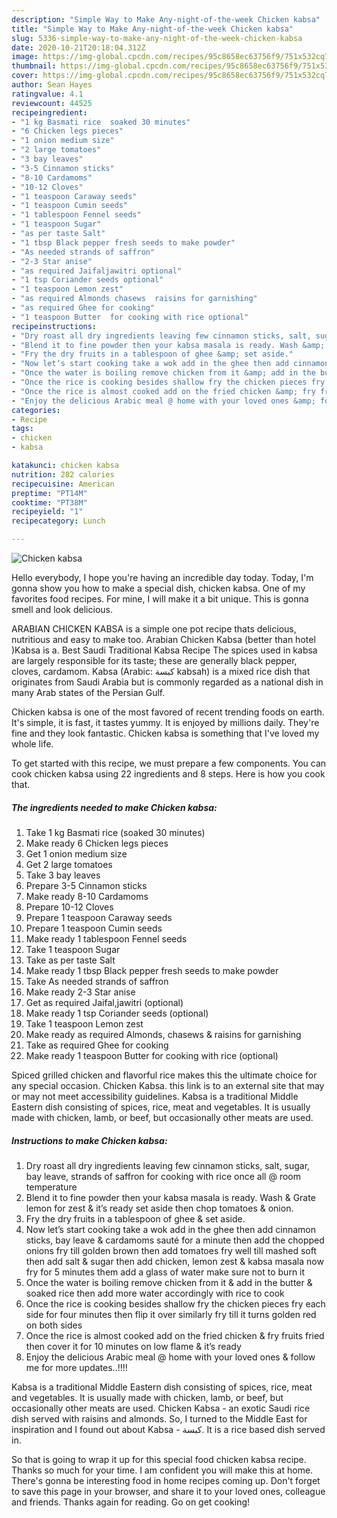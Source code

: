 ```yaml
---
description: "Simple Way to Make Any-night-of-the-week Chicken kabsa"
title: "Simple Way to Make Any-night-of-the-week Chicken kabsa"
slug: 5336-simple-way-to-make-any-night-of-the-week-chicken-kabsa
date: 2020-10-21T20:18:04.312Z
image: https://img-global.cpcdn.com/recipes/95c8658ec63756f9/751x532cq70/chicken-kabsa-recipe-main-photo.jpg
thumbnail: https://img-global.cpcdn.com/recipes/95c8658ec63756f9/751x532cq70/chicken-kabsa-recipe-main-photo.jpg
cover: https://img-global.cpcdn.com/recipes/95c8658ec63756f9/751x532cq70/chicken-kabsa-recipe-main-photo.jpg
author: Sean Hayes
ratingvalue: 4.1
reviewcount: 44525
recipeingredient:
- "1 kg Basmati rice  soaked 30 minutes"
- "6 Chicken legs pieces"
- "1 onion medium size"
- "2 large tomatoes"
- "3 bay leaves"
- "3-5 Cinnamon sticks"
- "8-10 Cardamoms"
- "10-12 Cloves"
- "1 teaspoon Caraway seeds"
- "1 teaspoon Cumin seeds"
- "1 tablespoon Fennel seeds"
- "1 teaspoon Sugar"
- "as per taste Salt"
- "1 tbsp Black pepper fresh seeds to make powder"
- "As needed strands of saffron"
- "2-3 Star anise"
- "as required Jaifaljawitri optional"
- "1 tsp Coriander seeds optional"
- "1 teaspoon Lemon zest"
- "as required Almonds chasews  raisins for garnishing"
- "as required Ghee for cooking"
- "1 teaspoon Butter  for cooking with rice optional"
recipeinstructions:
- "Dry roast all dry ingredients leaving few cinnamon sticks, salt, sugar, bay leave, strands of saffron for cooking with rice once all @ room temperature"
- "Blend it to fine powder then your kabsa masala is ready. Wash &amp; Grate lemon for zest &amp; it’s ready set aside then chop tomatoes &amp; onion."
- "Fry the dry fruits in a tablespoon of ghee &amp; set aside."
- "Now let’s start cooking take a wok add in the ghee then add cinnamon sticks, bay leave &amp; cardamoms sauté for a minute then add the chopped onions fry till golden brown then add tomatoes fry well till mashed soft then add salt &amp; sugar then add chicken, lemon zest &amp; kabsa masala now fry for 5 minutes them add a glass of water make sure not to burn it"
- "Once the water is boiling remove chicken from it &amp; add in the butter &amp; soaked rice then add more water accordingly with rice to cook"
- "Once the rice is cooking besides shallow fry the chicken pieces fry each side for four minutes then flip it over similarly fry till it turns golden red on both sides"
- "Once the rice is almost cooked add on the fried chicken &amp; fry fruits fried then cover it for 10 minutes on low flame &amp; it’s ready"
- "Enjoy the delicious Arabic meal @ home with your loved ones &amp; follow me for more updates..!!!!"
categories:
- Recipe
tags:
- chicken
- kabsa

katakunci: chicken kabsa 
nutrition: 282 calories
recipecuisine: American
preptime: "PT14M"
cooktime: "PT38M"
recipeyield: "1"
recipecategory: Lunch

---
```



![Chicken kabsa](https://img-global.cpcdn.com/recipes/95c8658ec63756f9/751x532cq70/chicken-kabsa-recipe-main-photo.jpg)

Hello everybody, I hope you're having an incredible day today. Today, I'm gonna show you how to make a special dish, chicken kabsa. One of my favorites food recipes. For mine, I will make it a bit unique. This is gonna smell and look delicious.

ARABIAN CHICKEN KABSA is a simple one pot recipe thats delicious, nutritious and easy to make too. Arabian Chicken Kabsa (better than hotel )Kabsa is a. Best Saudi Traditional Kabsa Recipe The spices used in kabsa are largely responsible for its taste; these are generally black pepper, cloves, cardamom. Kabsa (Arabic: كبسة‎ kabsah) is a mixed rice dish that originates from Saudi Arabia but is commonly regarded as a national dish in many Arab states of the Persian Gulf.

Chicken kabsa is one of the most favored of recent trending foods on earth. It's simple, it is fast, it tastes yummy. It is enjoyed by millions daily. They're fine and they look fantastic. Chicken kabsa is something that I've loved my whole life.


To get started with this recipe, we must prepare a few components. You can cook chicken kabsa using 22 ingredients and 8 steps. Here is how you cook that.

<!--inarticleads1-->

##### The ingredients needed to make Chicken kabsa:

1. Take 1 kg Basmati rice  (soaked 30 minutes)
1. Make ready 6 Chicken legs pieces
1. Get 1 onion medium size
1. Get 2 large tomatoes
1. Take 3 bay leaves
1. Prepare 3-5 Cinnamon sticks
1. Make ready 8-10 Cardamoms
1. Prepare 10-12 Cloves
1. Prepare 1 teaspoon Caraway seeds
1. Prepare 1 teaspoon Cumin seeds
1. Make ready 1 tablespoon Fennel seeds
1. Take 1 teaspoon Sugar
1. Take as per taste Salt
1. Make ready 1 tbsp Black pepper fresh seeds to make powder
1. Take As needed strands of saffron
1. Make ready 2-3 Star anise
1. Get as required Jaifal,jawitri (optional)
1. Make ready 1 tsp Coriander seeds (optional)
1. Take 1 teaspoon Lemon zest
1. Make ready as required Almonds, chasews &amp; raisins for garnishing
1. Take as required Ghee for cooking
1. Make ready 1 teaspoon Butter  for cooking with rice (optional)


Spiced grilled chicken and flavorful rice makes this the ultimate choice for any special occasion. Chicken Kabsa. this link is to an external site that may or may not meet accessibility guidelines. Kabsa is a traditional Middle Eastern dish consisting of spices, rice, meat and vegetables. It is usually made with chicken, lamb, or beef, but occasionally other meats are used. 

<!--inarticleads2-->

##### Instructions to make Chicken kabsa:

1. Dry roast all dry ingredients leaving few cinnamon sticks, salt, sugar, bay leave, strands of saffron for cooking with rice once all @ room temperature
1. Blend it to fine powder then your kabsa masala is ready. Wash &amp; Grate lemon for zest &amp; it’s ready set aside then chop tomatoes &amp; onion.
1. Fry the dry fruits in a tablespoon of ghee &amp; set aside.
1. Now let’s start cooking take a wok add in the ghee then add cinnamon sticks, bay leave &amp; cardamoms sauté for a minute then add the chopped onions fry till golden brown then add tomatoes fry well till mashed soft then add salt &amp; sugar then add chicken, lemon zest &amp; kabsa masala now fry for 5 minutes them add a glass of water make sure not to burn it
1. Once the water is boiling remove chicken from it &amp; add in the butter &amp; soaked rice then add more water accordingly with rice to cook
1. Once the rice is cooking besides shallow fry the chicken pieces fry each side for four minutes then flip it over similarly fry till it turns golden red on both sides
1. Once the rice is almost cooked add on the fried chicken &amp; fry fruits fried then cover it for 10 minutes on low flame &amp; it’s ready
1. Enjoy the delicious Arabic meal @ home with your loved ones &amp; follow me for more updates..!!!!


Kabsa is a traditional Middle Eastern dish consisting of spices, rice, meat and vegetables. It is usually made with chicken, lamb, or beef, but occasionally other meats are used. Chicken Kabsa - an exotic Saudi rice dish served with raisins and almonds. So, I turned to the Middle East for inspiration and I found out about Kabsa - كبسة. It is a rice based dish served in. 

So that is going to wrap it up for this special food chicken kabsa recipe. Thanks so much for your time. I am confident you will make this at home. There's gonna be interesting food in home recipes coming up. Don't forget to save this page in your browser, and share it to your loved ones, colleague and friends. Thanks again for reading. Go on get cooking!
